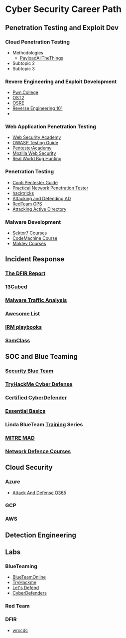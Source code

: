 # Cyber Security Career Path

## Penetration Testing and Exploit Dev

### Cloud Penetration Testing
- Methodologies
	- [PayloadAllTheThings](https://github.com/swisskyrepo/PayloadsAllTheThings/blob/master/Methodology%20and%20Resources/Cloud%20-%20Azure%20Pentest.md)
- Subtopic 2
- Subtopic 3

### Revere Engineering and Exploit Development
- [Pwn.College](https://pwn.college/)
- [OST2](https://p.ost2.fyi/)
- [OSRE](https://exploitation.ashemery.com/)
- [Reverse Engineering 101](https://malwareunicorn.org/workshops/re101.html#0)
- 

### Web Application Penetration Testing 
- [Web Security Academy](https://portswigger.net/web-security) 
- [OWASP Testing Guide](https://owasp.org/www-project-web-security-testing-guide/)
- [PentesterAcademy](https://pentesteracademy.com/course?id=5)
- [Mozilla Web Security](https://infosec.mozilla.org/guidelines/web_security)
- [Real World Bug Hunting](https://www.amazon.com/Real-World-Bug-Hunting-Field-Hacking-ebook/dp/B072SQZ2LG/ref=sr_1_1?keywords=Real-World-Bug-Hunting-Field-Hacking-ebook&qid=1697571168&sr=8-1)

### Penetration Testing
- [Conti Pentester Guide](https://github.com/ForbiddenProgrammer/conti-pentester-guide-leak)
- [Practical Network Penetration Tester](https://certifications.tcm-sec.com/pnpt/)
- [hacktricks](https://book.hacktricks.xyz/welcome/readme)
- [Attacking and Defending AD](https://www.alteredsecurity.com/adlab)
- [RedTeam OPS](https://training.zeropointsecurity.co.uk/courses/red-team-ops)
- [Attacking Active Directory](https://zer1t0.gitlab.io/posts/attacking_ad/) 

### Malware Development
- [Sektor7 Courses](https://institute.sektor7.net/)
- [CodeMachine Course](https://codemachine.com/index.html)
- [Maldev Courses](https://maldevacademy.com/)

## Incident Response

### [The DFIR Report](https://thedfirreport.com/)

### [13Cubed](https://www.youtube.com/@13Cubed)

### [Malware Traffic Analysis](https://www.malware-traffic-analysis.net/)

### [Awesome List](https://github.com/meirwah/awesome-incident-response)

### [IRM playbooks](https://www.incidentresponse.org/playbooks/)

### [SamClass](https://samsclass.info/152/FSIR2022-CCC.htm)

## SOC and Blue Teaming

### [Security Blue Team](https://www.securityblue.team/training)

### [TryHackMe Cyber Defense](https://tryhackme.com/path/outline/blueteam)

### [Certified CyberDefender](https://cyberdefenders.org/blue-team-training/courses/certified-cyberdefender-certification/)

### [Essential Basics](https://blueteamcc.j2h2.io/)

### Linda BlueTeam [Training](https://www.youtube.com/watch?v=Bt5fh3wQUAQ&list=PLBf0hzazHTGNcIS_dHjM2NgNUFMW1EZFx&index=1) Series 

### [MITRE MAD](https://mad-certified.mitre-engenuity.org/group/416659) 

### [Network Defence Courses](https://www.networkdefense.co/courses/)

## Cloud Security

### Azure
- [Attack And Defense O365](https://training.xintra.org/attacking-and-defending-azure-m365)

### GCP

### AWS

## Detection Engineering

## Labs 

### BlueTeaming
- [BlueTeamOnline](https://blueteamlabs.online/)
- [TryHackme](https://tryhackme.com/)
- [Let's Defend](https://letsdefend.io/)
- [CyberDefenders](https://cyberdefenders.org/blueteam-ctf-challenges/)

### Red Team

### DFIR
- [wrccdc](https://dfir.wrccdc.org/dfir/)
